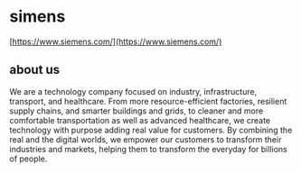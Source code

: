 # simens

[https://www.siemens.com/](https://www.siemens.com/)

## about us

We are a technology company focused on industry, infrastructure, transport, and healthcare. From more resource-efficient factories, resilient supply chains, and smarter buildings and grids, to cleaner and more comfortable transportation as well as advanced healthcare, we create technology with purpose adding real value for customers. By combining the real and the digital worlds, we empower our customers to transform their industries and markets, helping them to transform the everyday for billions of people.